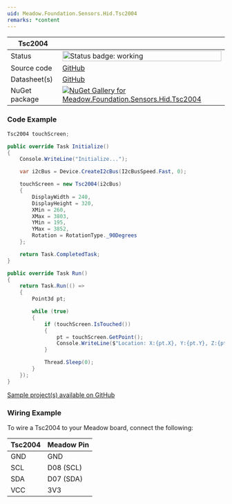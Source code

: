 ```yaml
---
uid: Meadow.Foundation.Sensors.Hid.Tsc2004
remarks: *content
---
```


| Tsc2004 | |
|--------|--------|
| Status | <img src="https://img.shields.io/badge/Working-brightgreen" style="width: auto; height: -webkit-fill-available;" alt="Status badge: working" /> |
| Source code | [GitHub](https://github.com/WildernessLabs/Meadow.Foundation/tree/main/Source/Meadow.Foundation.Peripherals/Sensors.Hid.Tsc2004/Driver) |
| Datasheet(s) | [GitHub](https://github.com/WildernessLabs/Meadow.Foundation/tree/main/Source/Meadow.Foundation.Peripherals/Sensors.Hid.Tsc2004/Datasheet) |
| NuGet package | <a href="https://www.nuget.org/packages/Meadow.Foundation.Sensors.Hid.Tsc2004/" target="_blank"><img src="https://img.shields.io/nuget/v/Meadow.Foundation.Sensors.Hid.Tsc2004.svg?label=Meadow.Foundation.Sensors.Hid.Tsc2004" alt="NuGet Gallery for Meadow.Foundation.Sensors.Hid.Tsc2004" /></a> |

### Code Example

```csharp
Tsc2004 touchScreen;

public override Task Initialize()
{
    Console.WriteLine("Initialize...");

    var i2cBus = Device.CreateI2cBus(I2cBusSpeed.Fast, 0);

    touchScreen = new Tsc2004(i2cBus)
    {
        DisplayWidth = 240,
        DisplayHeight = 320,
        XMin = 260,
        XMax = 3803,
        YMin = 195,
        YMax = 3852,
        Rotation = RotationType._90Degrees
    };

    return Task.CompletedTask;
}

public override Task Run()
{
    return Task.Run(() =>
    {
        Point3d pt;

        while (true)
        {
            if (touchScreen.IsTouched())
            {
                pt = touchScreen.GetPoint();
                Console.WriteLine($"Location: X:{pt.X}, Y:{pt.Y}, Z:{pt.Z}");
            }

            Thread.Sleep(0);
        }
    });
}

```

[Sample project(s) available on GitHub](https://github.com/WildernessLabs/Meadow.Foundation/tree/main/Source/Meadow.Foundation.Peripherals/Sensors.Hid.Tsc2004/Samples/Tsc2004_Sample)

### Wiring Example

To wire a Tsc2004 to your Meadow board, connect the following:

| Tsc2004  | Meadow Pin  |
|---------|-------------|
| GND     | GND         |
| SCL     | D08 (SCL)   |
| SDA     | D07 (SDA)   |
| VCC     | 3V3         |
